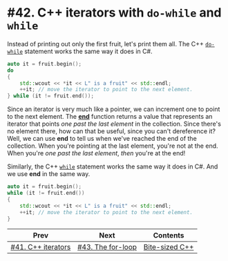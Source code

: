 # #42. C++ iterators with `do-while` and `while`

Instead of printing out only the first fruit, let's print them all. The C++ [`do-while`](https://docs.microsoft.com/cpp/cpp/do-while-statement-cpp) statement works the same way it does in C#.

```cpp
auto it = fruit.begin();
do
{
    std::wcout << *it << L" is a fruit" << std::endl;
    ++it; // move the iterator to point to the next element.
} while (it != fruit.end());
```

Since an iterator is very much like a pointer, we can increment one to point to the next element. The [**end**](https://docs.microsoft.com/cpp/standard-library/vector-class#end) function returns a value that represents an iterator that points *one past the last element* in the collection. Since there's no element there, how can that be useful, since you can't dereference it? Well, we can use **end** to tell us when we've reached the end of the collection. When you're pointing at the last element, you're not at the end. When you're *one past the last element*, *then* you're at the end!

Similarly, the C++ [`while`](https://docs.microsoft.com/cpp/cpp/while-statement-cpp) statement works the same way it does in C#. And we use **end** in the same way.

```cpp
auto it = fruit.begin();
while (it != fruit.end())
{
    std::wcout << *it << L" is a fruit" << std::endl;
    ++it; // move the iterator to point to the next element.
}
```

|Prev|Next|Contents|
|-|-|-|
|[#41. C++ iterators](041.md)|[#43. The for-loop](043.md)|[Bite-sized C++](../README.md)|
